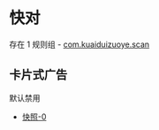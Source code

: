 # 快对

存在 1 规则组 - [com.kuaiduizuoye.scan](/src/apps/com.kuaiduizuoye.scan.ts)

## 卡片式广告

默认禁用

- [快照-0](https://i.gkd.li/import/12716285)
